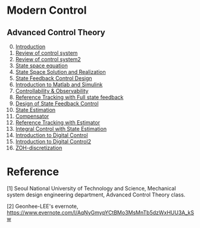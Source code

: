 # Modern Control

## Advanced Control Theory

0. [Introduction](https://github.com/Geonhee-LEE/control/blob/master/Modern%20Control/Introduction.md)
1. [Review of control system](https://github.com/Geonhee-LEE/control/blob/master/Modern%20Control/Review%20of%20control%20system.md)
2. [Review of control system2](https://github.com/Geonhee-LEE/control/blob/master/Modern%20Control/Review%20of%20control%20system2.md)
3. [State space equation](https://github.com/Geonhee-LEE/control/blob/master/Modern%20Control/State%20space%20equation.md)
4. [State Space Solution and Realization](https://github.com/Geonhee-LEE/control/blob/master/Modern%20Control/State%20Space%20Solution%20and%20Realization.md)
5. [State Feedback Control Design](https://github.com/Geonhee-LEE/control/blob/master/Modern%20Control/State%20Feedback%20Control%20Design.md)
6. [Introduction to Matlab and Simulink](https://github.com/Geonhee-LEE/control/blob/master/Modern%20Control/Introduction%20to%20Matlab%20and%20Simulink.md)
7. [Controllability & Observability](https://github.com/Geonhee-LEE/control/blob/master/Modern%20Control/Controllability%20%26%20Observability.md)
8. [Reference Tracking with Full state feedback](https://github.com/Geonhee-LEE/control/blob/master/Modern%20Control/Reference%20Tracking%20with%20Full%20state%20feedback.md)
9. [Design of State Feedback Control](https://github.com/Geonhee-LEE/control/blob/master/Modern%20Control/Design%20of%20State%20Feedback%20Control.md)
10. [State Estimation](https://github.com/Geonhee-LEE/control/blob/master/Modern%20Control/State%20Estimation.md)
11. [Compensator](https://github.com/Geonhee-LEE/control/blob/master/Modern%20Control/Compensator.md)
12. [Reference Tracking with Estimator](https://github.com/Geonhee-LEE/control/blob/master/Modern%20Control/Reference%20Tracking%20with%20Estimator.md)
13. [Integral Control with State Estimation](https://github.com/Geonhee-LEE/control/blob/master/Modern%20Control/Integral%20Control%20with%20State%20Estimation.md)
14. [Introduction to Digital Control](https://github.com/Geonhee-LEE/control/blob/master/Modern%20Control/Introduction%20to%20Digital%20Control.md)
15. [Introduction to Digital Control2](https://github.com/Geonhee-LEE/control/blob/master/Modern%20Control/Review%20of%20control%20system2.md)
16. [ZOH-discretization](https://github.com/Geonhee-LEE/control/blob/master/Modern%20Control/ZOH-discretization.md)




# Reference
[1] Seoul National University of Technology and Science, Mechanical system design engineering department, Advanced Control Theory class.

[2] Geonhee-LEE's evernote, https://www.evernote.com/l/AqNyGmypYCtBMo3MsMnTb5dzWxHUU3A_kSw
